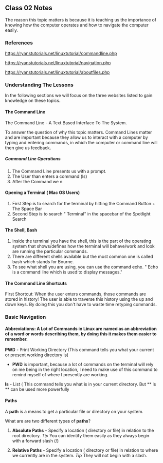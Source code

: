 ## Class 02 Notes

The reason this topic matters is because it is teaching us the importance of knowing how the computer operates and how to navigate the computer easily.

### References
https://ryanstutorials.net/linuxtutorial/commandline.php

https://ryanstutorials.net/linuxtutorial/navigation.php

https://ryanstutorials.net/linuxtutorial/aboutfiles.php



### Understanding The Lessons

In the following sections we will focus on the three websites listed to gain knowledge on these topics.


#### The Command Line

The Command Line - A Text Based Interface To The System.

To answer the question of why this topic matters. Command Lines matter and are important because they allow us to interact with a computer by typing and entering commands, in which the computer or command line will then give us feedback.


##### Command Line Operations

1. The Command Line presents us with a prompt.
2. The User than enters a command (ls)
3. After the Command we n


#### Opening a Terminal ( Mac OS Users)

1. First Step is to search for the terminal by hitting the Command Button + The Space Bar
2. Second Step is to search " Terminal" in the spacebar of the Spotlight Search


#### The Shell, Bash 

1. Inside the terminal you have the shell, this is the part of the operating system that shows/defines how the terminal will behave/work and look are running the particular commands.
2. There are different shells available but the most common one is called bash which stands for Bourne.
3. To see what shell you are using, you can use the command echo. " Echo is a command line which is used to display messages."


#### The Command Line Shortcuts 

First Shortcut: When the user enters commands, those commands are stored in history! The user is able to traverse this history using the up and down keys. By doing this you don't have to waste time retyping commands.

### Basic Navigation 


#### Abbreviations: A Lot of Commands in Linux are named as an abbreviation of a word or words describing them, by doing this it makes them easier to remember.

**PWD** - Print Working Directory (This command tells you what your current or present working directory is) 
  - **PWD** is important, because a lot of commands on the terminal  will rely on me being in the right location, I need to make use of this command to remind myself of where I presently are working.

**ls** - List ( This command tells you what is in your current directory. But ** ls ** can be used more powerfully 


#### Paths 

 A **path** is a means to get a particular file or directory on your system.
 
 What are are two different types of **paths**?
 1. **Absolute Paths** -  Specify a location ( directory or file) in relation to the root directory. *Tip* You can identify them easily as they always begin with a forward slash (/)


 2. **Relative Paths** -  Specify a location ( directory or file) in relation to where we currently are in the system. *Tip* They will not begin with a slash.
